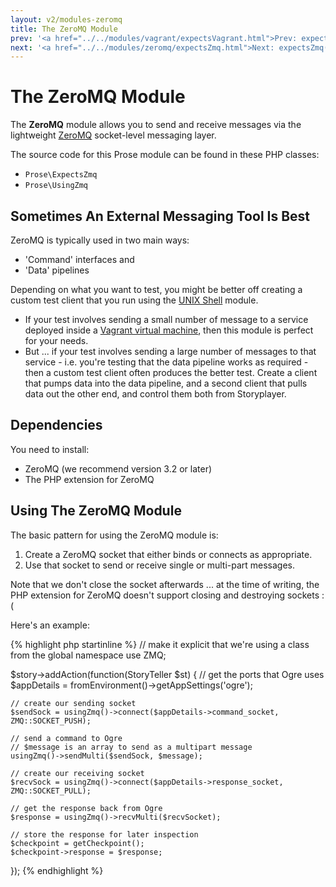 ```yaml
---
layout: v2/modules-zeromq
title: The ZeroMQ Module
prev: '<a href="../../modules/vagrant/expectsVagrant.html">Prev: expectsVagrant()</a>'
next: '<a href="../../modules/zeromq/expectsZmq.html">Next: expectsZmq()</a>'
---
```


# The ZeroMQ Module

The __ZeroMQ__ module allows you to send and receive messages via the lightweight [ZeroMQ](http://www.zeromq.org/) socket-level messaging layer.

The source code for this Prose module can be found in these PHP classes:

* `Prose\ExpectsZmq`
* `Prose\UsingZmq`

## Sometimes An External Messaging Tool Is Best

ZeroMQ is typically used in two main ways:

* 'Command' interfaces and
* 'Data' pipelines

Depending on what you want to test, you might be better off creating a custom test client that you run using the [UNIX Shell](../shell/index.html) module.

* If your test involves sending a small number of message to a service deployed inside a [Vagrant virtual machine](../vagrant/index.html), then this module is perfect for your needs.
* But ... if your test involves sending a large number of messages to that service - i.e. you're testing that the data pipeline works as required - then a custom test client often produces the better test.  Create a client that pumps data into the data pipeline, and a second client that pulls data out the other end, and control them both from Storyplayer.

## Dependencies

You need to install:

* ZeroMQ (we recommend version 3.2 or later)
* The PHP extension for ZeroMQ

## Using The ZeroMQ Module

The basic pattern for using the ZeroMQ module is:

1. Create a ZeroMQ socket that either binds or connects as appropriate.
1. Use that socket to send or receive single or multi-part messages.

Note that we don't close the socket afterwards ... at the time of writing, the PHP extension for ZeroMQ doesn't support closing and destroying sockets :(

Here's an example:

{% highlight php startinline %}
// make it explicit that we're using a class from the global namespace
use ZMQ;

$story->addAction(function(StoryTeller $st) {
	// get the ports that Ogre uses
	$appDetails = fromEnvironment()->getAppSettings('ogre');

	// create our sending socket
	$sendSock = usingZmq()->connect($appDetails->command_socket, ZMQ::SOCKET_PUSH);

	// send a command to Ogre
	// $message is an array to send as a multipart message
	usingZmq()->sendMulti($sendSock, $message);

	// create our receiving socket
	$recvSock = usingZmq()->connect($appDetails->response_socket, ZMQ::SOCKET_PULL);

	// get the response back from Ogre
	$response = usingZmq()->recvMulti($recvSocket);

	// store the response for later inspection
	$checkpoint = getCheckpoint();
	$checkpoint->response = $response;
});
{% endhighlight %}